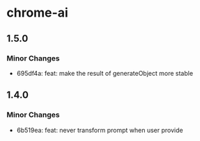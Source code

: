 # chrome-ai

## 1.5.0

### Minor Changes

- 695df4a: feat: make the result of generateObject more stable

## 1.4.0

### Minor Changes

- 6b519ea: feat: never transform prompt when user provide
